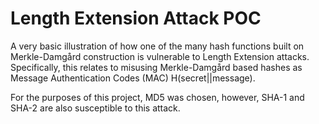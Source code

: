 # Length Extension Attack POC

A very basic illustration of how one of the many hash functions built on Merkle-Damgård construction is vulnerable to Length Extension attacks. Specifically, this relates to misusing Merkle-Damgård based hashes as Message Authentication Codes (MAC) H(secret||message).

For the purposes of this project, MD5 was chosen, however, SHA-1 and SHA-2 are also susceptible to this attack.

 